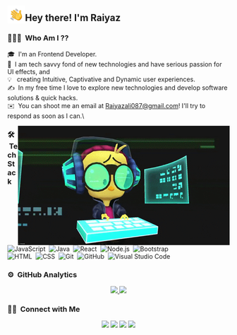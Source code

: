 

<img alt="Night Coding" src="https://github.com/raiyazali/raiyazali/blob/main/Hand%20Wave.gif" width='40' align="left"/><h2>Hey there! I'm Raiyaz</h2>

<!-- ## 👋 &nbsp;Hey there! I'm Raiyaz -->

### 👨🏻‍💻 &nbsp;Who Am I ??

🎓 &nbsp;I'm an Frontend Developer.\
🌱 &nbsp;I am tech savvy fond of new technologies and have serious passion for UI effects, and \
💡 &nbsp; creating Intuitive, Captivative and Dynamic user experiences.\
✍️ &nbsp;In my free time I love to explore new technologies and develop software solutions & quick hacks.\
✉️ &nbsp;You can shoot me an email at Raiyazali087@gmail.com! I'll try to respond as soon as I can.\


<img alt="Night Coding" src="https://github.com/raiyazali/raiyazali/blob/main/giphy.gif" align="right"/>

### 🛠 &nbsp;Tech Stack


![JavaScript](https://img.shields.io/badge/-JavaScript-05122A?style=flat&logo=javascript)&nbsp;
![Java](https://img.shields.io/badge/-Java-05122A?style=flat&logo=Java&logoColor=FFA518)&nbsp;
![React](https://img.shields.io/badge/-React-05122A?style=flat&logo=react)&nbsp;
![Node.js](https://img.shields.io/badge/-Node.js-05122A?style=flat&logo=node.js)&nbsp;
![Bootstrap](https://img.shields.io/badge/-Bootstrap-05122A?style=flat&logo=bootstrap&logoColor=563D7C)\
![HTML](https://img.shields.io/badge/-HTML-05122A?style=flat&logo=HTML5)&nbsp;
![CSS](https://img.shields.io/badge/-CSS-05122A?style=flat&logo=CSS3&logoColor=1572B6)&nbsp;
![Git](https://img.shields.io/badge/-Git-05122A?style=flat&logo=git)&nbsp;
![GitHub](https://img.shields.io/badge/-GitHub-05122A?style=flat&logo=github)&nbsp;
![Visual Studio Code](https://img.shields.io/badge/-Visual%20Studio%20Code-05122A?style=flat&logo=visual-studio-code&logoColor=007ACC)&nbsp;

### ⚙️ &nbsp;GitHub Analytics

<p align="center">
<a href="https://github.com/raiyazali">
  <img height="180em" src="https://github-readme-stats-eight-theta.vercel.app/api?username=raiyazali&show_icons=true&theme=algolia&include_all_commits=true&count_private=true"/>
  <img height="180em" src="https://github-readme-stats-eight-theta.vercel.app/api/top-langs/?username=raiyazali&layout=compact&langs_count=8&theme=algolia"/>
</a>
</p>

### 🤝🏻 &nbsp;Connect with Me

<p align="center">
<a href="https://www.linkedin.com/in/raiyazali/"><img src="https://img.shields.io/badge/-Raiyaz%20-0077B5?style=flat&logo=Linkedin&logoColor=white"/></a>
<a href="mailto:info.raiyazali@gmail.com"><img src="https://img.shields.io/badge/-raiyazali087@gmail.com-D14836?style=flat&logo=Gmail&logoColor=white"/></a>
<a href="https://www.instagram.com/online.raiyaz/"><img src="https://img.shields.io/badge/-@online.raiyaz__-E4405F?style=flat&logo=Instagram&logoColor=white"/></a>
<a href="https://www.facebook.com/profile.php?id=100008804677602"><img src="https://img.shields.io/badge/-@raiyazahmadkhan-1877F2?style=flat&logo=Facebook&logoColor=white"/></a>
</p>

<!---
raiyazali/raiyazali is a ✨ special ✨ repository because its `README.md` (this file) appears on your GitHub profile.
You can click the Preview link to take a look at your changes.
--->
